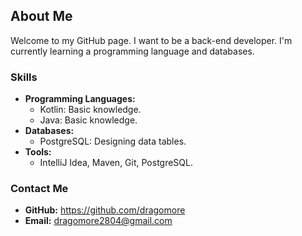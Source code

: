 ## About Me

Welcome to my GitHub page. I want to be a back-end developer. I'm currently learning a programming language and databases.

### Skills

* **Programming Languages:**
    * Kotlin:  Basic knowledge.
    * Java:  Basic knowledge.
* **Databases:**
    * PostgreSQL: Designing data tables.
* **Tools:**
    * IntelliJ Idea, Maven, Git, PostgreSQL.

### Contact Me
* **GitHub:** https://github.com/dragomore
* **Email:** dragomore2804@gmail.com
